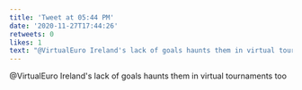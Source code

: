 ```yaml
---
title: 'Tweet at 05:44 PM'
date: '2020-11-27T17:44:26'
retweets: 0
likes: 1
text: "@VirtualEuro Ireland's lack of goals haunts them in virtual tournaments too"
---
```

@VirtualEuro Ireland's lack of goals haunts them in virtual tournaments too